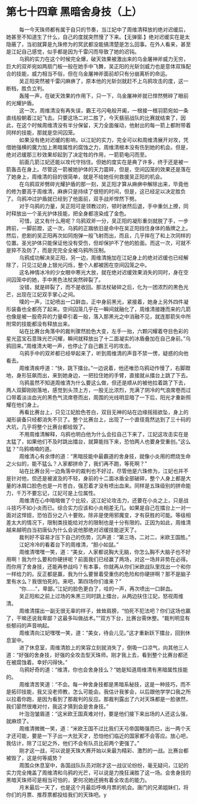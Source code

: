 <h1>第七十四章 黑暗舍身技（上）</h1>
<div id="content">&nbsp&nbsp&nbsp&nbsp&nbsp&nbsp&nbsp&nbsp
 每一今天珠师都有属于自只的节奏，当江妃中了周维清释放的绝对迟缓后，她甚至不知道生了什么，自己的度就突然慢了下来。【无弹窗.】绝对迟缓实在是太隐蔽了，当初就算是九珠修为的冥武都没能搞清楚是怎么回事。在外人看来，甚至是江妃自己感觉，似手都是因为千雷闪而导致了她的迟钝。
 <br/>&nbsp&nbsp&nbsp&nbsp&nbsp&nbsp&nbsp&nbsp
 乌鸦的实力在这个时候完全爆，破天效果被激出来的乌金屠神斧威力无穷，巨大的双斧宛如两扇门板一般在她手中飞舞，吴正阳的光斩剑威力也是意体双珠配合的技能，威力相当不俗，但在乌金屠神斧面前却只有分崩离析的命运。
 <br/>&nbsp&nbsp&nbsp&nbsp&nbsp&nbsp&nbsp&nbsp
 吴正阳突然被千雷闪麻痹了，原本他的光斩剑就赶不上乌鸦攻击的度，这一断档，胜负立判。
 <br/>&nbsp&nbsp&nbsp&nbsp&nbsp&nbsp&nbsp&nbsp
 轰隆一声，在破天效果的作用下，只一下，乌金屠神斧就已悍然劈碎了眼前的光耀护盾。
 <br/>&nbsp&nbsp&nbsp&nbsp&nbsp&nbsp&nbsp&nbsp
 这一次，周维清没有再失误，霸王弓闪电般开阖，一根接一根羽箭宛如一条直线般朝着江妃飞去。只要这场二对二胜了，今天翡丽战队的比赛就结束了，因此，在这个时候周维清没有半分保留，天力全面催动，他射出的每一箭上都附带着同样的技能，那就是空间囚笼。
 <br/>&nbsp&nbsp&nbsp&nbsp&nbsp&nbsp&nbsp&nbsp
 如果没有绝对迟缓的影响，以江妃的实力，完全可以和周维清展开对攻，凭借她强横的魔力加上黑暗属性的腐蚀之力，周维清根本没有伤到她的机会。但是，绝对迟缓那三秒效果却起到了决定牲的作用，一箭箭电闪而至。
 <br/>&nbsp&nbsp&nbsp&nbsp&nbsp&nbsp&nbsp&nbsp
 前面几箭江妃还能以攻代守挡住。但她的度实在是典了许多，终于还是被一箭轰击在身上。尽管这一箭被她护体的天力震碎，但是，空间囚笼的效果还是落在了她身上，周维清的目的很简单，就是不给她任何救援吴正阳的机会。
 <br/>&nbsp&nbsp&nbsp&nbsp&nbsp&nbsp&nbsp&nbsp
 在乌鸦双斧劈碎光耀护盾的那一刻，吴正阳才算从麻痹中解除出来，毕竟他的修为要高于周维清，麻痹只是持续了很短的时间，但是，这已经足以决定胜负了。乌鸦冲过护盾就已经到了他面前，双手战斧悍然下劈。
 <br/>&nbsp&nbsp&nbsp&nbsp&nbsp&nbsp&nbsp&nbsp
 对于乌鸦的力量，吴正阳可是领教过的，顿时骇然后退，手中重剑上撩，同时释放出一个圣光护体技能，把全身都渲染成了金色。
 <br/>&nbsp&nbsp&nbsp&nbsp&nbsp&nbsp&nbsp&nbsp
 可惜，这又有什么用呢？乌鸦双斧一分，吴正阳的凝形重剑就脱了手，一步跨前，一脚前蹬，这一次，乌鸦的正踹依旧是命中在吴正阳挡住身体的盾牌之上。然后，悲剧的吴正阳再次如同炮弹一般飞射而出，而且，几乎摔在了和上次同样的位置。圣光护体只能保证他没有受伤，但却保护不了他的脸面。而这一次，可就不是猝不及防了，而是完完全全被乌鸦所压制。
 <br/>&nbsp&nbsp&nbsp&nbsp&nbsp&nbsp&nbsp&nbsp
 乌鸦成功解决吴正阳，另一边，周维清施加在江妃身上的绝对迟缓也已经解除了，只见江妃身上银光闪烁，整个人都被困在空间囚笼之中。
 <br/>&nbsp&nbsp&nbsp&nbsp&nbsp&nbsp&nbsp&nbsp
 这名神情冰冷的少女眼中寒光大放，就在绝对迟缓效果消失的同时，身在空间囚笼中的她，手中黑色法杖突然碎裂了。
 <br/>&nbsp&nbsp&nbsp&nbsp&nbsp&nbsp&nbsp&nbsp
 没错，就是碎裂了，而不是收回。那法杖破碎之后，化为一团浓烈的黑色光芒，出现在江妃双手掌心之间。
 <br/>&nbsp&nbsp&nbsp&nbsp&nbsp&nbsp&nbsp&nbsp
 噗的一声，江妃喷出一口鲜血，正中身前黑光，紧接着，她身上另外四件凝形装备也全都亮了起来。空间囚笼几乎在一瞬间就融化了，周维清接踵而来的几箭也像是被一股奇异的力量牵引着一般，落入那黑光之中消融不见，就连那箭矢中所附常的技能都没有释放出来。
 <br/>&nbsp&nbsp&nbsp&nbsp&nbsp&nbsp&nbsp&nbsp
 站在比赛台角落中的裁判骤然脸色大变，左手一抬，六颗闪耀着夺目色彩的星光蓝宝石意珠光芒闪耀，瞬间就释放出了十二面凝实的冰盾叠加在自己身前。”乌鸦回来。”周维清大喝一声，也停止了自己霸王弓的攻击。
 <br/>&nbsp&nbsp&nbsp&nbsp&nbsp&nbsp&nbsp&nbsp
 乌鸦手中的双斧都已经举起来了，听到周维清的声音不禁一愣，疑惑的向他看去。
 <br/>&nbsp&nbsp&nbsp&nbsp&nbsp&nbsp&nbsp&nbsp
 周维清疾呼道：“快，跳下擂台。”一边说着，他还唯恐乌鸦动作慢了，右脚蹬地，身形狂飙而出，来到她身边，一把拉住她的手臂，直接就从擂台上跳了下去。
 <br/>&nbsp&nbsp&nbsp&nbsp&nbsp&nbsp&nbsp&nbsp
 乌鸦虽然不知道周维清为什么要这么做，但还是顺从的被他拉着跳了下去，两人双脚刚刚落地，感觉到头顶上方，一股无比浓烈，充满了阴冷的气浪席卷而过口带着淡淡血光的黑色气流席卷而出，周围的光线明显暗了一下后，阳光才重新照耀在他们身上。
 <br/>&nbsp&nbsp&nbsp&nbsp&nbsp&nbsp&nbsp&nbsp
 再看比赛台上，只见江妃脸色苍白，双目无神的站在边缘摇摇欲坠，身上的凝形装备只经都消失不贝了。整个比赛台上，出现了一个直径竟然达到了三十码的大坑，几乎将整个比赛台都给毁了。
 <br/>&nbsp&nbsp&nbsp&nbsp&nbsp&nbsp&nbsp&nbsp
 不用周维清解释，乌鸦也明白他为什么会拉自己下来了，江妃这攻击实在是太猛了，如果他们不及时跳出擂台，就算能挡下来，恐怕两人也要身受重创。”这么猛？”乌鸦喃喃的道。
 <br/>&nbsp&nbsp&nbsp&nbsp&nbsp&nbsp&nbsp&nbsp
 周维清心有余悸的道：“黑暗技能中最霸道的舍身技，就像小炎用的燃烧生命之火似的，能不猛么？人家都拼命了，我们再不跑，等死啊？”
 <br/>&nbsp&nbsp&nbsp&nbsp&nbsp&nbsp&nbsp&nbsp
 站在比赛台另一边角落中的裁判也不好过，尽管他是六珠修为，江妃也并不是针对他，但还是被波及的不轻，身前的十二面冰盾全部破碎，整个人身上都是大量的冰屑口脸色也是一片苍白，强忍着才没有喷出血来。同样是五珠级别的拼命能力，千万不要忘记，江妃可是上位属性。
 <br/>&nbsp&nbsp&nbsp&nbsp&nbsp&nbsp&nbsp&nbsp
 周维清在心中暗暗做了个比较，这江妃论攻击力，还要在小炎之上，只是战斗技巧不如小炎而已。综合实力应该和小炎相差无几。如果是自己在擂台上一对一面对这悍妞，恐怕百分之八十要败。除非是使用邪魔变，才有获胜的可能。等级相差太大的情况下，限制类技能给对方的限制也是十分有限的。正因为如此，周维清越来越明白当初唐仙为什么会说他那绝对迟缓技能逆天了。
 <br/>&nbsp&nbsp&nbsp&nbsp&nbsp&nbsp&nbsp&nbsp
 裁判好不容易才压下自己的伤势，沉声道：“第三场，二对二，米欧王国胜。”
 <br/>&nbsp&nbsp&nbsp&nbsp&nbsp&nbsp&nbsp&nbsp
 江妃冷冷的看着台下的周维清，“胆小如鼠。”
 <br/>&nbsp&nbsp&nbsp&nbsp&nbsp&nbsp&nbsp&nbsp
 周维清嘿嘿一笑，道：“美女，人家都说胸大无脑，你怎么胸不大脑子也不好用啊！我为什么要和你硬拼呢？前面我们已经赢了两场，对这一场并非势在必得。而你用了舍身技，还能再参战吗？有本事，你就再从你们米欧战队里找出一个和你一样给力的。反正都是赢，我为什么要冒着受重伤的危险和你硬拼啊？那不是脑子里有水么？我很怕死的。来吧，第四场你们谁来？”
 <br/>&nbsp&nbsp&nbsp&nbsp&nbsp&nbsp&nbsp&nbsp
 “你……”，卑鄙。”江妃的脸色更白了，哇的一声，再次喷出一口鲜血。
 <br/>&nbsp&nbsp&nbsp&nbsp&nbsp&nbsp&nbsp&nbsp
 吴正阳和之前上过场的朱黑三同时跳上擂台，从两边扶住江妃，怒视周维清。
 <br/>&nbsp&nbsp&nbsp&nbsp&nbsp&nbsp&nbsp&nbsp
 周维清摆出一副无很无辜的样子，耸耸肩膀，“怕死不犯法吧？你们这场也赢了，干嘛还说我卑鄙？这最多叫做战术。””双方下台，比赛台需休整。“裁判明显有些郁闷的声音响起。
 <br/>&nbsp&nbsp&nbsp&nbsp&nbsp&nbsp&nbsp&nbsp
 周维清向江妃嘿嘿一笑，道：“美女，待会儿见。”这才重新跃下擂台，回到休息室中。
 <br/>&nbsp&nbsp&nbsp&nbsp&nbsp&nbsp&nbsp&nbsp
 进了休息室，周维清脸上的笑容立刻就消失了，倒吸一口凉气，向其他三人道：“好强的舍身技，好强的全攻击型天珠师。刚才我上去，看到整个比赛台都还在被腐蚀着。幸好闪得快。”
 <br/>&nbsp&nbsp&nbsp&nbsp&nbsp&nbsp&nbsp&nbsp
 乌鸦好奇的道：“维清，你也会舍身技么？“她是知道周维清有黑暗属性技能的。
 <br/>&nbsp&nbsp&nbsp&nbsp&nbsp&nbsp&nbsp&nbsp
 周维清苦笑道：“不会。每一种舍身技都是黑暗系秘技，这是一种技巧，而不是拓印技能，我又没老师教，怎么可能会。我估计我爹会，以后跟他学学口我之所以拉着你跑，是因为看到了那裁判的反应。那裁判露出了六对天珠都是一脸骇然，我们晏然很难对付，我这才猜到会是舍身技。”
 <br/>&nbsp&nbsp&nbsp&nbsp&nbsp&nbsp&nbsp&nbsp
 叶泡泡皱眉道：“这米欧王国真难对付，要是他们接下来出场的人还这么强，就麻烦了。
 <br/>&nbsp&nbsp&nbsp&nbsp&nbsp&nbsp&nbsp&nbsp
 周维清微微一笑，道：“米欧王国不过比我们天弓帝国略强而已，出一两个天才还可能，要是一下子出一大批天才，恐怕他们临近的国家都不会答应。放心吧，我估计，除了江妃之外，他们不会有队员比前两个更强了。”
 <br/>&nbsp&nbsp&nbsp&nbsp&nbsp&nbsp&nbsp&nbsp
 刚才这一战，可以说是天珠大赛开始以来最为精彩、激烈的一战。比赛台都被毁了，这是何等威势？
 <br/>&nbsp&nbsp&nbsp&nbsp&nbsp&nbsp&nbsp&nbsp
 周围众休息室中，各国战队队员对刚才这一战议论纷纷，毫无疑问，江妃的实力完全掩盖了周维清和乌鸦的光芒，可以说是力挽狂澜胜了这一场。会舍身技的黑暗天珠师可是相当可怕的，更何况她还拥有着全攻击的能力。
 <br/>&nbsp&nbsp&nbsp&nbsp&nbsp&nbsp&nbsp&nbsp
 月末最后一天了，也是这个月最后呼唤月票的机会。唐门的兄弟姐妹们，将你们的月票、推荐票都投给我们的天珠吧。y
 <br/>&nbsp&nbsp&nbsp&nbsp&nbsp&nbsp&nbsp&nbsp
 <br/>&nbsp&nbsp&nbsp&nbsp&nbsp&nbsp&nbsp&nbsp
</div>
